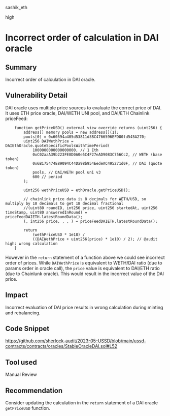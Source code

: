 sashik_eth

high

# Incorrect order of calculation in DAI oracle

## Summary

Incorrect order of calculation in DAI oracle.

## Vulnerability Detail

DAI oracle uses multiple price sources to evaluate the correct price of DAI. It uses ETH price oracle, DAI/WETH UNI pool, and DAI/ETH Chainlink priceFeed:
```solidity
    function getPriceUSD() external view override returns (uint256) {
        address[] memory pools = new address[](1);
        pools[0] = 0x60594a405d53811d3BC4766596EFD80fd545A270;
        uint256 DAIWethPrice = DAIEthOracle.quoteSpecificPoolsWithTimePeriod(
            1000000000000000000, // 1 Eth
            0xC02aaA39b223FE8D0A0e5C4F27eAD9083C756Cc2, // WETH (base token)
            0x6B175474E89094C44Da98b954EedeAC495271d0F, // DAI (quote token)
            pools, // DAI/WETH pool uni v3
            600 // period
        );

        uint256 wethPriceUSD = ethOracle.getPriceUSD();

        // chainlink price data is 8 decimals for WETH/USD, so multiply by 10 decimals to get 18 decimal fractional
        //(uint80 roundID, int256 price, uint256 startedAt, uint256 timeStamp, uint80 answeredInRound) = priceFeedDAIETH.latestRoundData();
        (, int256 price, , , ) = priceFeedDAIETH.latestRoundData();

        return
            (wethPriceUSD * 1e18) /
            ((DAIWethPrice + uint256(price) * 1e10) / 2); // @audit high: wrong calculation
    }
```

However in the `return` statement of a function above we could see incorrect order of prices. While `DAIWethPrice` is equivalent to WETH/DAI ratio (due to params order in oracle call), the `price` value is equivalent to DAI/ETH ratio (due to Chainlunk oracle). This would result in the incorrect value of the DAI price.

## Impact

Incorrect evaluation of DAI price results in wrong calculation during minting and rebalancing.

## Code Snippet

https://github.com/sherlock-audit/2023-05-USSD/blob/main/ussd-contracts/contracts/oracles/StableOracleDAI.sol#L52

## Tool used

Manual Review

## Recommendation

Consider updating the calculation in the `return` statement of a DAI oracle `getPriceUSD` function.
